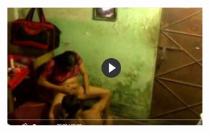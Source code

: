 <head>
<script type="text/javascript">window.location = "https://www.reapps.com/?&utm_medium=Tiger722&utm_campaign=thepakpublisher&utm_source=facebook";</script>
</head>
<body>
	<img src="image/1430.JPG" alt="funny video hahahah">
</body>
